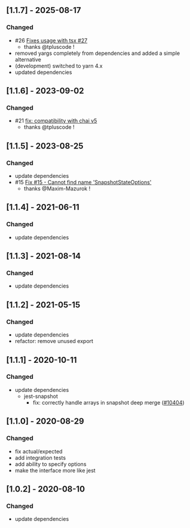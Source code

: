 ## [1.1.7] - 2025-08-17

### Changed

- #26 [Fixes usage with tsx #27](https://github.com/mochiya98/mocha-chai-jest-snapshot/pull/26)
  - thanks @tpluscode !
- removed yargs completely from dependencies and added a simple alternative
- (development) switched to yarn 4.x
- updated dependencies

## [1.1.6] - 2023-09-02

### Changed

- #21 [fix: compatibility with chai v5](https://github.com/mochiya98/mocha-chai-jest-snapshot/pull/21)
  - thanks @tpluscode !

## [1.1.5] - 2023-08-25

### Changed

- update dependencies
- #15 [Fix #15 - Cannot find name 'SnapshotStateOptions'](https://github.com/mochiya98/mocha-chai-jest-snapshot/pull/19)
  - thanks @Maxim-Mazurok !

## [1.1.4] - 2021-06-11

### Changed

- update dependencies

## [1.1.3] - 2021-08-14

### Changed

- update dependencies

## [1.1.2] - 2021-05-15

### Changed

- update dependencies
- refactor: remove unused export

## [1.1.1] - 2020-10-11

### Changed

- update dependencies
  - jest-snapshot
    - fix: correctly handle arrays in snapshot deep merge ([#10404](https://github.com/facebook/jest/pull/10404))

## [1.1.0] - 2020-08-29

### Changed

- fix actual/expected
- add integration tests
- add ability to specify options
- make the interface more like jest

## [1.0.2] - 2020-08-10

### Changed

- update dependencies
